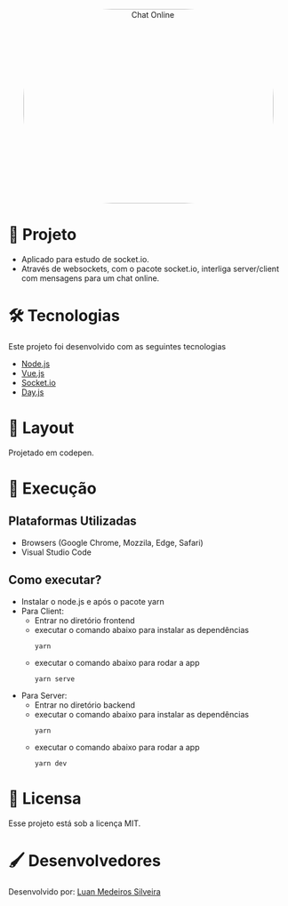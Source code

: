 <p align="center">
  <img
       width="450"
       height="350"
       alt="Chat Online"
       style="border-radius: 10rem"
       src="https://encrypted-tbn0.gstatic.com/images?q=tbn:ANd9GcTNZJAus_VIGk3lEPJfILNzf8SWZpygv12_2Q&usqp=CAU">
</p>

# 🔭 Projeto 
* Aplicado para estudo de socket.io.
* Através de websockets, com o pacote socket.io, interliga server/client com mensagens para um chat online.

# 🛠 Tecnologias
Este projeto foi desenvolvido com as seguintes tecnologias
* [Node.js](https://nodejs.org/)
* [Vue.js](https://vuejs.org/)
* [Socket.io](https://socket.io/)
* [Day.js](https://day.js.org/)

# 🎨 Layout
Projetado em codepen.

# 🔩 Execução
## Plataformas Utilizadas
* Browsers (Google Chrome, Mozzila, Edge, Safari)
* Visual Studio Code
## Como executar?
- Instalar o node.js e após o pacote yarn
- Para Client:
  - Entrar no diretório frontend
  - executar o comando abaixo para instalar as dependências
    ```
    yarn
    ```
  - executar o comando abaixo para rodar a app
    ```
    yarn serve
    ```
- Para Server:
  - Entrar no diretório backend
  - executar o comando abaixo para instalar as dependências
    ```
    yarn
    ```
  - executar o comando abaixo para rodar a app
    ```
    yarn dev
    ```

# 📜 Licensa
Esse projeto está sob a licença MIT.

# 🖌 Desenvolvedores
Desenvolvido por: [Luan Medeiros Silveira](https://www.linkedin.com/in/luan-medeiros-silveira-868020141/)  
